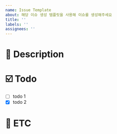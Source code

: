 ```yaml
---
name: Issue Template
about: 해당 이슈 생성 템플릿을 사용해 이슈를 생성해주세요
title: ''
labels: ''
assignees: ''
---
```



# 📝 Description
<!-- 설명을 작성해주세요. -->

# ☑️ Todo
- [ ] todo 1
- [x] todo 2

# 🚩 ETC
<!-- 기타사항 -->
